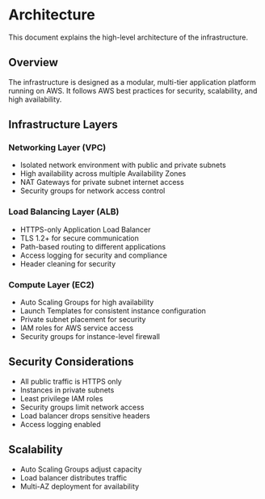 # Architecture

This document explains the high-level architecture of the infrastructure.

## Overview

The infrastructure is designed as a modular, multi-tier application platform running on AWS. It follows AWS best practices for security, scalability, and high availability.

## Infrastructure Layers

### Networking Layer (VPC)

- Isolated network environment with public and private subnets
- High availability across multiple Availability Zones
- NAT Gateways for private subnet internet access
- Security groups for network access control

### Load Balancing Layer (ALB)

- HTTPS-only Application Load Balancer
- TLS 1.2+ for secure communication
- Path-based routing to different applications
- Access logging for security and compliance
- Header cleaning for security

### Compute Layer (EC2)

- Auto Scaling Groups for high availability
- Launch Templates for consistent instance configuration
- Private subnet placement for security
- IAM roles for AWS service access
- Security groups for instance-level firewall

## Security Considerations

- All public traffic is HTTPS only
- Instances in private subnets
- Least privilege IAM roles
- Security groups limit network access
- Load balancer drops sensitive headers
- Access logging enabled

## Scalability

- Auto Scaling Groups adjust capacity
- Load balancer distributes traffic
- Multi-AZ deployment for availability
